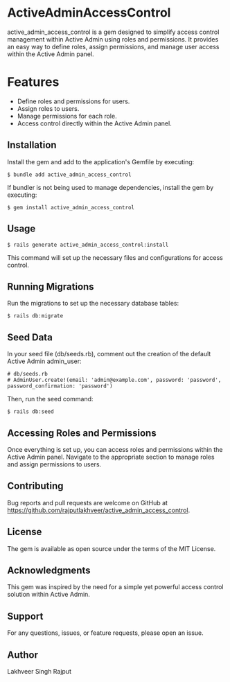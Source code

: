 # ActiveAdminAccessControl

active_admin_access_control is a gem designed to simplify access control management within Active Admin using roles and permissions. It provides an easy way to define roles, assign permissions, and manage user access within the Active Admin panel.

# Features
- Define roles and permissions for users.
- Assign roles to users.
- Manage permissions for each role.
- Access control directly within the Active Admin panel.


## Installation

Install the gem and add to the application's Gemfile by executing:

    $ bundle add active_admin_access_control

If bundler is not being used to manage dependencies, install the gem by executing:

    $ gem install active_admin_access_control


## Usage

    $ rails generate active_admin_access_control:install
This command will set up the necessary files and configurations for access control.

## Running Migrations
Run the migrations to set up the necessary database tables:

    $ rails db:migrate

## Seed Data
In your seed file (db/seeds.rb), comment out the creation of the default Active Admin admin_user:


    # db/seeds.rb
    # AdminUser.create!(email: 'admin@example.com', password: 'password', password_confirmation: 'password')

Then, run the seed command:


    $ rails db:seed

## Accessing Roles and Permissions
Once everything is set up, you can access roles and permissions within the Active Admin panel. Navigate to the appropriate section to manage roles and assign permissions to users.

## Contributing
Bug reports and pull requests are welcome on GitHub at https://github.com/rajputlakhveer/active_admin_access_control.

## License
The gem is available as open source under the terms of the MIT License.

## Acknowledgments
This gem was inspired by the need for a simple yet powerful access control solution within Active Admin.

## Support
For any questions, issues, or feature requests, please open an issue.

## Author
Lakhveer Singh Rajput
